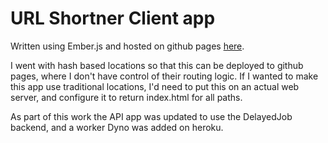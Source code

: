 # URL Shortner Client app

Written using Ember.js and hosted on github pages [here](https://sg-83.github.io/url-shrtnr-client).

I went with hash based locations so that this
can be deployed to github pages, where I don't have control of their
routing logic. If I wanted to make this app use traditional locations,
I'd need to put this on an actual web server, and configure it to return
index.html for all paths.

As part of this work the API app was updated to use the DelayedJob
backend, and a worker Dyno was added on heroku.
